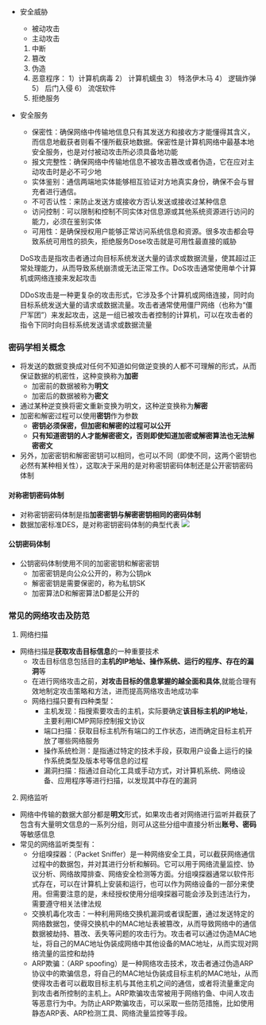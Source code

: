 * 安全威胁
   * 被动攻击
   * 主动攻击
    1. 中断
    2. 篡改
    3. 伪造
    4. 恶意程序：
	     1）计算机病毒
	     2） 计算机蠕虫
	     3） 特洛伊木马
	     4） 逻辑炸弹
	     5） 后门入侵
	     6） 流氓软件
    5. 拒绝服务

*  安全服务
   * 保密性：确保网络中传输地信息只有其发送方和接收方才能懂得其含义，而信息地截获者则看不懂所截获地数据。保密性是计算机网络中最基本地安全服务，也是对付被动攻击所必须具备地功能
   * 报文完整性：确保网络中传输地信息不被攻击篡改或者伪造，它在应对主动攻击时是必不可少地
   * 实体鉴别：通信两端地实体能够相互验证对方地真实身份，确保不会与冒充者进行通信。
   * 不可否认性：来防止发送方或接收方否认发送或接收过某种信息
   * 访问控制：可以限制和控制不同实体对信息源或其他系统资源进行访问的能力，必须在鉴别实体
   * 可用性：是确保授权用户能够正常访问系统信息和资源。很多攻击都会导致系统可用性的损失，拒绝服务Dose攻击就是可用性最直接的威胁

	DoS攻击是指攻击者通过向目标系统发送大量的请求或数据流量，使其超过正常处理能力，从而导致系统崩溃或无法正常工作。DoS攻击通常使用单个计算机或网络连接来发起攻击

	DDoS攻击是一种更复杂的攻击形式，它涉及多个计算机或网络连接，同时向目标系统发送大量的请求或数据流量。攻击者通常使用僵尸网络（也称为“僵尸军团”）来发起攻击，这是一组已被攻击者控制的计算机，可以在攻击者的指令下同时向目标系统发送请求或数据流量

### 密码学相关概念

* 将发送的数据变换成对任何不知道如何做逆变换的人都不可理解的形式，从而保证数据的机密性，这种变换称为**加密**
   * 加密前的数据被称为**明文**
   * 加密后的数据被称为**密文**
* 通过某种逆变换将密文重新变换为明文，这种逆变换称为**解密**
* 加密和解密过程可以使用**密钥**作为参数
   * **密钥必须保密，但加密和解密的过程可以公开**
   * **只有知道密钥的人才能解密密文，否则即使知道加密或解密算法也无法解密密文**
* 另外，加密密钥和解密密钥可以相同，也可以不同（即使不同，这两个密钥也必然有某种相关性），这取决于采用的是对称密钥密码体制还是公开密钥密码体制

#### 对称密钥密码体制

* 对称密钥密码体制是指**加密密钥与解密密钥相同的密码体制**
* 数据加密标准DES，是对称密钥密码体制的典型代表
![](img/12.png)

#### 公钥密码体制

* 公钥密码体制使用不同的加密密钥和解密密钥
   * 加密密钥是向公众公开的，称为公钥pk
   * 解密密钥是需要保密的，称为私钥SK
   * 加密算法D和解密算法D都是公开的


### 常见的网络攻击及防范

1. 网络扫描
* 网络扫描是**获取攻击目标信息**的一种重要技术
   * 攻击目标信息包括目的**主机的IP地址、操作系统、运行的程序、存在的漏洞**等
   * 在进行网络攻击之前，**对攻击目标的信息掌握的越全面和具体**,就能合理有效地制定攻击策略和方法，进而提高网络攻击地成功率
   * 网络扫描只要有四种类型：
	   * 主机发现：指搜索要攻击的主机，实际要确定**该目标主机的IP地址**，主要利用ICMP网际控制报文协议
	   * 端口扫描：获取目标主机所有端口的工作状态，进而确定目标主机开放了哪些网络服务
	   * 操作系统检测：是指通过特定的技术手段，获取用户设备上运行的操作系统类型及版本号等信息的过程
	   * 漏洞扫描：指通过自动化工具或手动方式，对计算机系统、网络设备、应用程序等进行扫描，以发现其中存在的漏洞

2. 网络监听
 * 网络中传输的数据大部分都是**明文**形式，如果攻击者对网络进行监听并截获了包含有大量明文信息的一系列分组，则可从这些分组中直接分析出**账号、密码**等敏感信息
 * 常见的网络监听类型有：
   * 分组嗅探器：（Packet Sniffer）是一种网络安全工具，可以截获网络通信过程中的数据包，并对其进行分析和解码。它可以用于网络流量监控、协议分析、网络故障排查、网络安全检测等方面。分组嗅探器通常以软件形式存在，可以在计算机上安装和运行，也可以作为网络设备的一部分来使用。但需要注意的是，未经授权使用分组嗅探器可能会涉及到违法行为，需要遵守相关法律法规
   * 交换机毒化攻击：一种利用网络交换机漏洞或者误配置，通过发送特定的网络数据包，使得交换机中的MAC地址表被篡改，从而导致网络中的通信数据被劫持、篡改、丢失等问题的攻击行为。攻击者可以通过伪造MAC地址，将自己的MAC地址伪装成网络中其他设备的MAC地址，从而实现对网络流量的监控和劫持
   * ARP欺骗：（ARP spoofing）是一种网络攻击技术，攻击者通过伪造ARP协议中的欺骗信息，将自己的MAC地址伪装成目标主机的MAC地址，从而使得攻击者可以截取目标主机与其他主机之间的通信，或者将流量重定向到攻击者所控制的主机上。ARP欺骗攻击常被用于网络钓鱼、中间人攻击等恶意行为中。为防止ARP欺骗攻击，可以采取一些防范措施，比如使用静态ARP表、ARP检测工具、网络流量监控等手段。